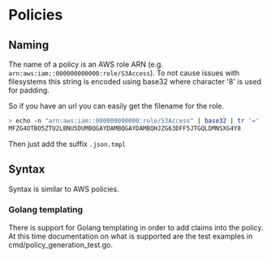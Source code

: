 # Policies

## Naming

The name of a policy is an AWS role ARN (e.g. `arn:aws:iam::000000000000:role/S3Access`). To not cause issues with filesystems this string is encoded using base32 where character '8' is used for padding.

So if you have an url you can easily get the filename for the role.

```sh
> echo -n "arn:aws:iam::000000000000:role/S3Access" | base32 | tr '=' '8'
MFZG4OTBO5ZTU2LBNU5DUMBQGAYDAMBQGAYDAMBQHJZG63DFF5JTGQLDMNSXG4Y8
```

Then just add the suffix `.json.tmpl`

## Syntax

Syntax is similar to AWS policies.

### Golang templating

There is support for Golang templating in order to add claims into the policy. At this time documentation on what
is supported are the test examples in cmd/policy_generation_test.go.